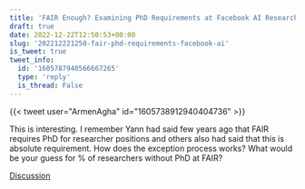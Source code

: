 ```yaml
---
title: 'FAIR Enough? Examining PhD Requirements at Facebook AI Research'
draft: true
date: 2022-12-22T12:50:53+00:00
slug: '202212221250-fair-phd-requirements-facebook-ai'
is_tweet: true
tweet_info:
  id: '1605787940566667265'
  type: 'reply'
  is_thread: False
---
```




{{< tweet user="ArmenAgha" id="1605738912940404736" >}}

This is interesting. I remember Yann had said few years ago that FAIR requires PhD for researcher positions and others also had said that this is absolute requirement. How does the exception process works? What would be your guess for % of researchers without PhD at FAIR?

[Discussion](https://x.com/sytelus/status/1605787940566667265)
